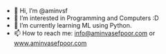 - 👋 Hi, I’m @aminvsf
- 👀 I’m interested in Programming and Computers :D
- 🌱 I’m currently learning ML using Python.
- 📫 How to reach me: info@aminvasefpoor.com or www.aminvasefpoor.com

<!---
aminvsf/aminvsf is a ✨ special ✨ repository because its `README.md` (this file) appears on your GitHub profile.
You can click the Preview link to take a look at your changes.
--->
